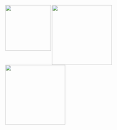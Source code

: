 <a href="https://github.com/mzhhzm/Magic-code"><img height="145px" align="left" src="https://github-readme-stats.vercel.app/api/pin/?username=mzhhzm&repo=Magic-code&locale=cn&theme=dark" /></a>
<a href="https://github.com/mzhhzm/"><img height="190px" align="left" src="https://github-readme-stats.vercel.app/api/?username=mzhhzm&show_icons=true&count_private=true&langs_count=3&locale=cn&theme=dark" /></a>
<a href="https://github.com/mzhhzm/"><img height="190px" align="left" src="https://github-readme-stats.vercel.app/api/top-langs/?username=mzhhzm&layout=compact&langs_count=10&locale=cn&theme=dark" /></a>